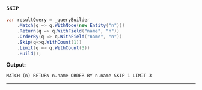 ### `SKIP`
```csharp
var resultQuery = _queryBuilder
    .Match(q => q.WithNode(new Entity("n")))
    .Return(q => q.WithField("name", "n"))
    .OrderBy(q => q.WithField("name", "n"))
    .Skip(q=>q.WithCount(1))
    .Limit(q => q.WithCount(3))
    .Build();
```
**Output:**
```cypher
MATCH (n) RETURN n.name ORDER BY n.name SKIP 1 LIMIT 3
```
------